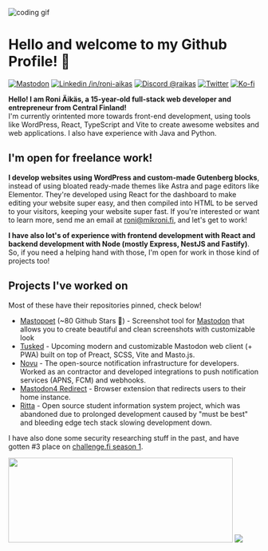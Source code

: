 <!-- (C) ∷𝙹リ╎ ᔑ╎ꖌᔑᓭ -->
![coding gif](https://c.tenor.com/GfSX-u7VGM4AAAAM/coding.gif)
<!-- ∴ᒷꖎᓵ𝙹ᒲᒷ ℸ ̣ 𝙹 ᒲ|| ⊣╎ℸ ̣ ⍑⚍ʖ !¡∷𝙹⎓╎ꖎᒷ -->

# Hello and welcome to my Github Profile! 👋
<a rel="me" href="https://mementomori.social/@raikas"><img src="https://img.shields.io/badge/-MASTODON-%232B90D9?style=for-the-badge&logo=mastodon&logoColor=white" alt="Mastodon" /></a>
[![Linkedin /in/roni-aikas](https://img.shields.io/badge/LinkedIn-0077B5?style=for-the-badge&logo=linkedin&logoColor=white)](https://linkedin.com/in/roni-aikas/)
[![Discord @raikas](https://img.shields.io/badge/Discord-@raikas-blue?style=for-the-badge&logo=discord)](https://discord.gg/H8RJDmmb3R)
[![Twitter](https://img.shields.io/badge/Twitter-raikasdev-lightblue?style=for-the-badge&logo=twitter)](https://twitter.com/raikasdev)
[![Ko-fi](https://img.shields.io/badge/Ko--fi-F16061?style=for-the-badge&logo=ko-fi&logoColor=white)](https://ko-fi.com/raikasdev)

**Hello! I am Roni Äikäs, a 15-year-old full-stack web developer and entrepreneur from Central Finland!** \
I'm currently orintented more towards front-end development, using tools like WordPress, React, TypeScript and Vite to create awesome websites and web applications.
I also have experience with Java and Python.

## I'm open for freelance work!
**I develop websites using WordPress and custom-made Gutenberg blocks**, instead of using bloated ready-made themes like Astra and page editors like Elementor. They're developed using React for the dashboard to make editing your website super easy, and then compiled into HTML to be served to your visitors, keeping your website super fast. If you're interested or want to learn more, send me an email at [roni@mikroni.fi](mailto:roni@mikroni.fi), and let's get to work!

**I have also lot's of experience with frontend development with React and backend development with Node (mostly Express, NestJS and Fastify)**. So, if you need a helping hand with those, I'm open for work in those kind of projects too!

## Projects I've worked on
Most of these have their repositories pinned, check below!

- [Mastopoet](https://mastopoet.raikas.dev) (~80 Github Stars 🌟) - Screenshot tool for [Mastodon](https://joinmastodon.org) that allows you to create beautiful and clean screenshots with customizable look
- [Tusked](https://tusked.app) - Upcoming modern and customizable Mastodon web client (+ PWA) built on top of Preact, SCSS, Vite and Masto.js.
- [Novu](https://novu.co) - The open-source notification infrastructure for developers. Worked as an contractor and developed integrations to push notification services (APNS, FCM) and webhooks. 
- [Mastodon4 Redirect](https://github.com/raikasdev/mastodon4-redirect) - Browser extension that redirects users to their home instance.
- [Ritta](https://github.com/rittaschool) - Open source student information system project, which was abandoned due to prolonged development caused by "must be best" and bleeding edge tech stack slowing development down.

I have also done some security researching stuff in the past, and have gotten #3 place on [challenge.fi season 1](https://challenge.fi).

<a href="https://novu.co/contributors/raikasdev/"><img src="https://contributors.novu.co/profiles/raikasdev-small.jpg" height="170" width="450" alt="" /></a>
<img src="https://github-readme-stats.vercel.app/api?username=raikasdev&hide_title=true&show_icons=true&theme=radical">
